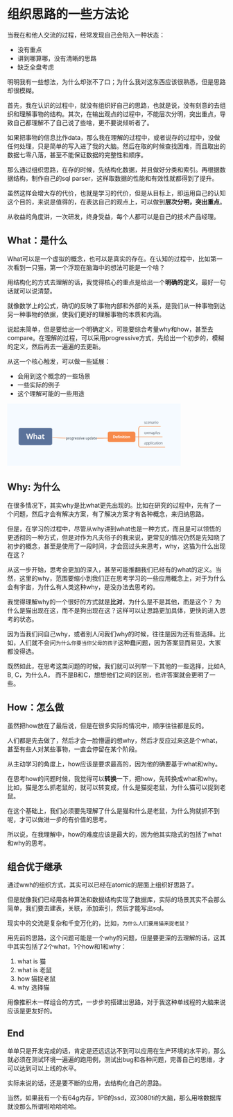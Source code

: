 # 组织思路的一些方法论

当我在和他人交流的过程，经常发现自己会陷入一种状态：

- 没有重点
- 讲到哪算哪，没有清晰的思路
- 缺乏全盘考虑

明明我有一些想法，为什么却张不了口；为什么我对这东西应该很熟悉，但是思路却很模糊。

首先，我在认识的过程中，就没有组织好自己的思路，也就是说，没有刻意的去组织和理解事物的结构。其次，在输出观点的过程中，不能层次分明，突出重点，导致自己都理解不了自己说了些啥，更不要说倾听者了。

如果把事物的信息比作data，那么我在理解的过程中，或者说存的过程中，没做任何处理，只是简单的写入进了我的大脑。然后在取的时候查找困难，而且取出的数据七零八落，甚至不能保证数据的完整性和顺序。

那么通过组织思路，在存的时候，先结构化数据，并且做好分类和索引。再根据数据结构，制作自己的sql parser，这样取数据的性能和有效性就都得到了提升。

虽然这样会增大存的代价，也就是学习的代价，但是从目标上，即运用自己的认知这个目的，来说是值得的，在表达自己的观点上，可以做到**层次分明，突出重点**。

从收益的角度讲，一次研发，终身受益，每个人都可以是自己的技术产品经理。

## What：是什么

What可以是一个虚拟的概念，也可以是真实的存在。在认知的过程中，比如第一次看到一只猫，第一个浮现在脑海中的想法可能是一个啥？

用结构化的方式去理解的话，我觉得核心的重点是给出一个**明确的定义**，最好一句话就可以说清楚。

就像数学上的公式，确切的反映了事物内部和外部的关系，是我们从一种事物到达另一种事物的依据，使我们更好的理解事物的本质和内涵。

说起来简单，但是要给出一个明确定义，可能要综合考量why和how，甚至去compare。在理解的过程，可以采用progressive方式，先给出一个初步的，模糊的定义，然后再去一遍遍的去更新。

从这一个核心触发，可以做一些延展：

- 会用到这个概念的一些场景
- 一些实际的例子
- 这个理解可能的一些用途

<img src='/assets/methodology_what.png' width='400px' />

## Why: 为什么

在很多情况下，其实why是比what更先出现的。比如在研究的过程中，先有了一个问题，然后才会有解决方案，有了解决方案才有各种概念，来归纳思路。

但是，在学习的过程中，尽管从why讲到what也是一种方式，而且是可以领悟的更透彻的一种方式，但是对作为凡夫俗子的我来说，更常见的情况仍然是先知晓了初步的概念，甚至是使用了一段时间，才会回过头来思考，why，这猫为什么出现在这？

从这一步开始，思考会更加的深入，甚至可能推翻我们已经有的what的定义。当然，这里的why，范围要缩小到我们正在思考学习的一些应用概念上，对于为什么会有宇宙，为什么有人类这种why，是没办法去思考的。

我觉得理解why的一个很好的方式就是**比对**，为什么是不是其他，而是这个？ 为什么是猫出现在这，而不是狗出现在这？这样可以让思路更加具体，更快的进入思考的状态。

因为当我们问自己why，或者别人问我们why的时候，往往是因为还有些选择。比如，人们就不会问`为什么你要当你父母的孩子`这种蠢问题，因为答案显而易见，大家都没得选。

既然如此，在思考这类问题的时候，我们就可以列举一下其他的一些选择，比如A, B, C，为什么A， 而不是B和C，想想他们之间的区别，也许答案就会更明了一些。

## How：怎么做

虽然把how放在了最后说，但是在很多实际的情况中，顺序往往都是反的。

人们都是先去做了，然后才会一脸懵逼的想why，然后才反应过来这是个what，甚至有些人对某些事物，一直会停留在某个阶段。

从主动学习的角度上，how应该是要求最高的，因为他的确要基于what和why。

在思考how的问题时候，我觉得可以**转换**一下，把how，先转换成what和why。比如，猫是怎么抓老鼠的，就可以转变成，什么是猫捉老鼠，为什么猫可以捉到老鼠。

在这个基础上，我们必须要先理解了什么是猫和什么是老鼠，为什么狗就抓不到呢，才可以做进一步的有价值的思考。

所以说，在我理解中，how的难度应该是最大的，因为他其实隐式的包括了what和why的思考。

## 组合优于继承

通过wwh的组织方式，其实可以已经在atomic的层面上组织好思路了。

但是就像我们已经用各种算法和数据结构实现了数据库，实际的场景其实不会那么简单，我们要去建表，关联，添加索引，然后才能写出sql。

现实中的交流是复杂和千变万化的，比如，`为什么人们要用猫来捉老鼠？`

用先前的思路，这个问题可能是一个why的问题，但是要更深的去理解的话，这其中其实包括了2个what，1个how和1和why：

1. what is 猫
2. what is 老鼠
3. how 猫捉老鼠
4. why 选择猫

用像推积木一样组合的方式，一步步的搭建出思路，对于我这种单线程的大脑来说应该是更友好的。

## End

单单只是开发完成的话，肯定是还远远达不到可以应用在生产环境的水平的，那么就必须在测试环境一遍遍的跑用例，测试出bug和各种问题，完善自己的思维，才可以达到可以上线的水平。

实际来说的话，还是要不断的应用，去结构化自己的思路。

当然，如果我有一个有64g内存，1PB的ssd，双3080ti的大脑，那么用啥数据库就没那么所谓啦哈哈哈哈。
